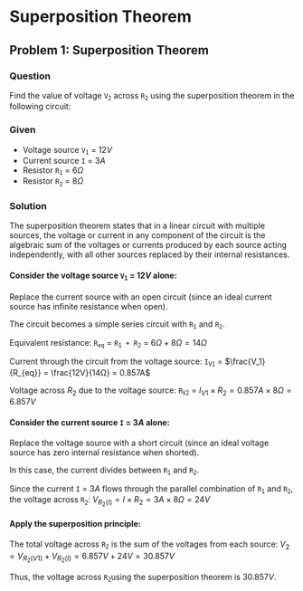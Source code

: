 # Superposition Theorem

## Problem 1: Superposition Theorem

### Question
Find the value of voltage <code>V<sub>2</sub></code> across <code>R<sub>2</sub></code> using the superposition theorem in the following circuit:

### Given
- Voltage source <code>V<sub>1</sub></code> = $12V$
- Current source <code>I</code> = $3A$
- Resistor <code>R<sub>1<sub></code> = $6Ω$
- Resistor <code>R<sub>2<sub></code> = $8Ω$

### Solution
The superposition theorem states that in a linear circuit with multiple sources, the voltage or current in any component of the circuit is the algebraic sum of the voltages or currents produced by each source acting independently, with all other sources replaced by their internal resistances.

#### Consider the voltage source <code>V<sub>1</sub></code> = $12V$ alone:

Replace the current source with an open circuit (since an ideal current source has infinite resistance when open).

The circuit becomes a simple series circuit with <code>R<sub>1</sub></code> and <code>R<sub>2</sub></code>.

Equivalent resistance:
<code>R<sub>eq</sub></code> = <code>R<sub>1</sub> + R<sub>2</sub></code> = $6Ω + 8Ω = 14Ω$

Current through the circuit from the voltage source:
<code>I<sub>V1</sub></code> = $\frac{V_1}{R_{eq}} = \frac{12V}{14Ω} = 0.857A$

Voltage across $R_2$ due to the voltage source:
<code>R<sub>V2</sub></code> = $I_{V1} \times R_2 = 0.857A \times 8Ω = 6.857V$

#### Consider the current source <code>I</code> = $3A$ alone:

Replace the voltage source with a short circuit (since an ideal voltage source has zero internal resistance when shorted).

In this case, the current divides between <code>R<sub>1<sub></code> and <code>R<sub>2<sub></code>.

Since the current <code>I</code>  = $3A$ flows through the parallel combination of <code>R<sub>1<sub></code> and <code>R<sub>2<sub></code>, the voltage across <code>R<sub>2<sub></code>:
$V_{R_2(I)} = I \times R_2 = 3A \times 8Ω = 24V$

#### Apply the superposition principle:

The total voltage across <code>R<sub>2<sub></code> is the sum of the voltages from each source:
$V_2 = V_{R_2(V1)} + V_{R_2(I)} = 6.857V + 24V = 30.857V$

Thus, the voltage across <code>R<sub>2<sub></code>using the superposition theorem is $30.857V$.
